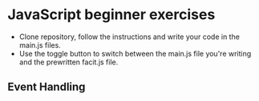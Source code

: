 ﻿# JavaScript beginner exercises
 - Clone repository, follow the instructions and write your code in the main.js files.
 - Use the toggle button to switch between the main.js file you're writing and the prewritten facit.js file.
 ## Event Handling
